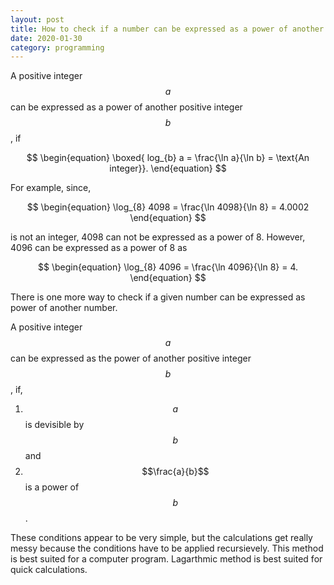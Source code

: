 ```yaml
---
layout: post
title: How to check if a number can be expressed as a power of another number?
date: 2020-01-30
category: programming
---
```


A positive integer $$a$$ can be expressed as a power of another positive
integer $$b$$, if

$$
\begin{equation}
\boxed{
log_{b} a = \frac{\ln a}{\ln b} = \text{An integer}}.
\end{equation}
$$

For example, since,

$$
\begin{equation}
\log_{8} 4098 = \frac{\ln 4098}{\ln 8} = 4.0002
\end{equation}
$$

is not an integer, 4098 can not be expressed as a power of 8. However,
4096 can be expressed as a power of 8 as

$$
\begin{equation}
\log_{8} 4096 = \frac{\ln 4096}{\ln 8} = 4.
\end{equation}
$$

There is one more way to check if a given number can be expressed as power
of another number.

A positive integer $$a$$ can be expressed as the power of another positive
integer $$b$$, if,
  1. $$a$$ is devisible by $$b$$ and
  2. $$\frac{a}{b}$$ is a power of $$b$$.

These conditions appear to be very simple, but the calculations get really
messy because the conditions have to be applied recursievely. This method is
best suited for a computer program. Lagarthmic method is best suited for quick
calculations. 



